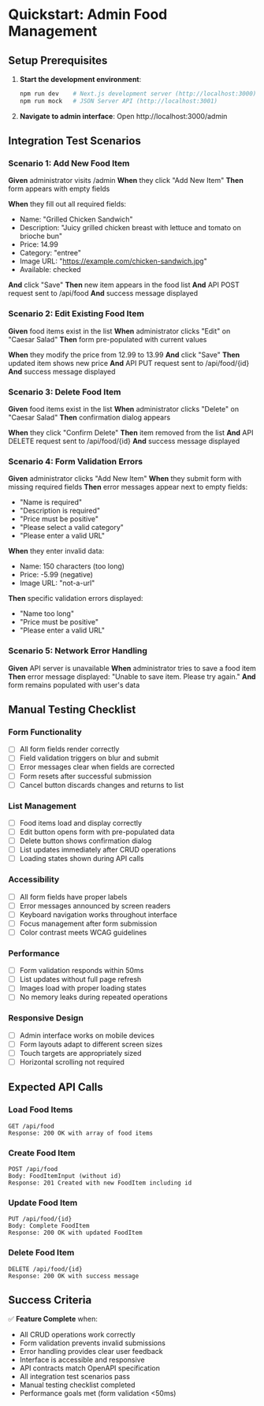 # Quickstart: Admin Food Management

## Setup Prerequisites

1. **Start the development environment**:
   ```bash
   npm run dev    # Next.js development server (http://localhost:3000)
   npm run mock   # JSON Server API (http://localhost:3001)
   ```

2. **Navigate to admin interface**: Open http://localhost:3000/admin

## Integration Test Scenarios

### Scenario 1: Add New Food Item
**Given** administrator visits /admin
**When** they click "Add New Item"
**Then** form appears with empty fields

**When** they fill out all required fields:
- Name: "Grilled Chicken Sandwich"
- Description: "Juicy grilled chicken breast with lettuce and tomato on brioche bun"
- Price: 14.99
- Category: "entree"
- Image URL: "https://example.com/chicken-sandwich.jpg"
- Available: checked

**And** click "Save"
**Then** new item appears in the food list
**And** API POST request sent to /api/food
**And** success message displayed

### Scenario 2: Edit Existing Food Item
**Given** food items exist in the list
**When** administrator clicks "Edit" on "Caesar Salad"
**Then** form pre-populated with current values

**When** they modify the price from 12.99 to 13.99
**And** click "Save"
**Then** updated item shows new price
**And** API PUT request sent to /api/food/{id}
**And** success message displayed

### Scenario 3: Delete Food Item
**Given** food items exist in the list
**When** administrator clicks "Delete" on "Caesar Salad"
**Then** confirmation dialog appears

**When** they click "Confirm Delete"
**Then** item removed from the list
**And** API DELETE request sent to /api/food/{id}
**And** success message displayed

### Scenario 4: Form Validation Errors
**Given** administrator clicks "Add New Item"
**When** they submit form with missing required fields
**Then** error messages appear next to empty fields:
- "Name is required"
- "Description is required"
- "Price must be positive"
- "Please select a valid category"
- "Please enter a valid URL"

**When** they enter invalid data:
- Name: 150 characters (too long)
- Price: -5.99 (negative)
- Image URL: "not-a-url"

**Then** specific validation errors displayed:
- "Name too long"
- "Price must be positive"
- "Please enter a valid URL"

### Scenario 5: Network Error Handling
**Given** API server is unavailable
**When** administrator tries to save a food item
**Then** error message displayed: "Unable to save item. Please try again."
**And** form remains populated with user's data

## Manual Testing Checklist

### Form Functionality
- [ ] All form fields render correctly
- [ ] Field validation triggers on blur and submit
- [ ] Error messages clear when fields are corrected
- [ ] Form resets after successful submission
- [ ] Cancel button discards changes and returns to list

### List Management
- [ ] Food items load and display correctly
- [ ] Edit button opens form with pre-populated data
- [ ] Delete button shows confirmation dialog
- [ ] List updates immediately after CRUD operations
- [ ] Loading states shown during API calls

### Accessibility
- [ ] All form fields have proper labels
- [ ] Error messages announced by screen readers
- [ ] Keyboard navigation works throughout interface
- [ ] Focus management after form submission
- [ ] Color contrast meets WCAG guidelines

### Performance
- [ ] Form validation responds within 50ms
- [ ] List updates without full page refresh
- [ ] Images load with proper loading states
- [ ] No memory leaks during repeated operations

### Responsive Design
- [ ] Admin interface works on mobile devices
- [ ] Form layouts adapt to different screen sizes
- [ ] Touch targets are appropriately sized
- [ ] Horizontal scrolling not required

## Expected API Calls

### Load Food Items
```
GET /api/food
Response: 200 OK with array of food items
```

### Create Food Item
```
POST /api/food
Body: FoodItemInput (without id)
Response: 201 Created with new FoodItem including id
```

### Update Food Item
```
PUT /api/food/{id}
Body: Complete FoodItem
Response: 200 OK with updated FoodItem
```

### Delete Food Item
```
DELETE /api/food/{id}
Response: 200 OK with success message
```

## Success Criteria

✅ **Feature Complete** when:
- All CRUD operations work correctly
- Form validation prevents invalid submissions
- Error handling provides clear user feedback
- Interface is accessible and responsive
- API contracts match OpenAPI specification
- All integration test scenarios pass
- Manual testing checklist completed
- Performance goals met (form validation <50ms)